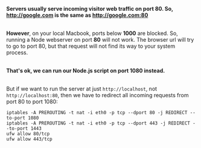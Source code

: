 **Servers usually serve incoming visitor web traffic on port 80. So, http://google.com is the same as http://google.com:80**       
<br />       
       
**However**, on your local Macbook, ports below **1000** are blocked. So, running a Node webserver on port **80** will not work. The browser url will try to go to port 80, but that request will not find its way to your system process.       
<br />       
       
**That's ok, we can run our Node.js script on port 1080 instead.**       
<br />       
       
But if we want to run the server at just `http://localhost`, not `http://localhost:80`, then we have to redirect all incoming requests from port 80 to port 1080:       
       
```       
iptables -A PREROUTING -t nat -i eth0 -p tcp --dport 80 -j REDIRECT --to-port 1080       
iptables -A PREROUTING -t nat -i eth0 -p tcp --dport 443 -j REDIRECT --to-port 1443       
ufw allow 80/tcp       
ufw allow 443/tcp       
```       
       
